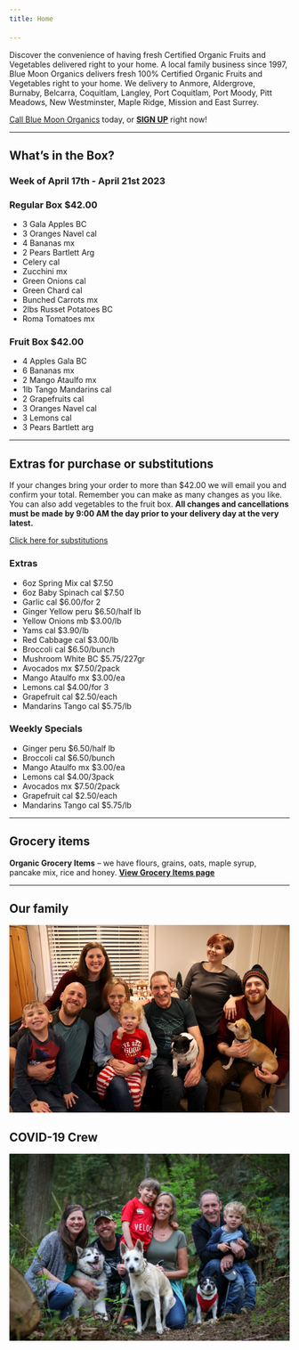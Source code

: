 ```yaml
---
title: Home

---
```

Discover the convenience of having fresh Certified Organic Fruits and Vegetables delivered right to your home. A local family business since 1997, Blue Moon Organics delivers fresh 100% Certified Organic Fruits and Vegetables right to your home. We delivery to Anmore, Aldergrove, Burnaby, Belcarra, Coquitlam, Langley, Port Coquitlam, Port Moody, Pitt Meadows, New Westminster, Maple Ridge, Mission and East Surrey.

[Call Blue Moon Organics](/contact) today, or [**SIGN UP**](/sign-up) right now!

***

## What’s in the Box?

### **Week of April 17th - April 21st 2023**

### Regular Box $42.00

* 3 Gala Apples  BC
* 3 Oranges Navel  cal
* 4 Bananas  mx
* 2 Pears Bartlett  Arg
* Celery  cal
* Zucchini  mx
* Green Onions  cal
* Green Chard  cal
* Bunched Carrots  mx
* 2lbs Russet Potatoes  BC
* Roma Tomatoes  mx

### Fruit Box $42.00

* 4 Apples Gala  BC
* 6 Bananas  mx
* 2 Mango Ataulfo  mx
* 1lb Tango Mandarins  cal
* 2 Grapefruits  cal
* 3 Oranges Navel  cal
* 3 Lemons  cal
* 3 Pears Bartlett  arg

***

## Extras for purchase or substitutions

If your changes bring your order to more than $42.00 we will email you and confirm your total. Remember you can make as many changes as you like. You can also add vegetables to the fruit box. **All changes and cancellations must be made by 9:00 AM the day prior to your delivery day at the very latest.**

[Click here for substitutions](/substitutions "Click here for substitutions")

### Extras

* 6oz Spring Mix  cal   $7.50
* 6oz Baby Spinach  cal   $7.50
* Garlic  cal   $6.00/for 2
* Ginger Yellow  peru  $6.50/half lb
* Yellow Onions  mb   $3.00/lb
* Yams  cal   $3.90/lb
* Red Cabbage  cal   $3.00/lb
* Broccoli  cal   $6.50/bunch
* Mushroom White  BC    $5.75/227gr
* Avocados  mx   $7.50/2pack
* Mango Ataulfo  mx  $3.00/ea
* Lemons  cal   $4.00/for 3
* Grapefruit  cal    $2.50/each
* Mandarins Tango  cal   $5.75/lb

### Weekly Specials

* Ginger  peru   $6.50/half lb
* Broccoli  cal  $6.50/bunch
* Mango Ataulfo  mx   $3.00/ea
* Lemons  cal  $4.00/3pack
* Avocados  mx  $7.50/2pack
* Grapefruit  cal    $2.50/each
* Mandarins Tango  cal   $5.75/lb

***

## Grocery items

**Organic Grocery Items** – we have flours, grains, oats, maple syrup, pancake mix, rice and honey. [**View Grocery Items page**](/groceries)

***

## Our family

![Our family.](./uploads/IMG_1376-copy.jpg "Our family")

## COVID-19 Crew

![COVID-19 crew.](./uploads/covid.jpg "COVID-19 crew")